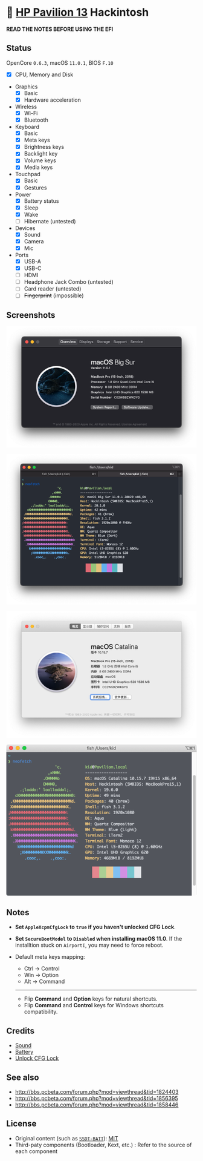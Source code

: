 # 🍎 [HP Pavilion 13](https://support.hp.com/us-en/document/c06145752) Hackintosh

**READ THE NOTES BEFORE USING THE EFI**

## Status

OpenCore `0.6.3`, macOS `11.0.1`, BIOS `F.10`

- [x]  CPU, Memory and Disk
- Graphics
    - [x]  Basic
    - [x]  Hardware acceleration
- Wireless
    - [x]  Wi-Fi
    - [x]  Bluetooth
- Keyboard
    - [x]  Basic
    - [x]  Meta keys
    - [x]  Brightness keys
    - [x]  Backlight key
    - [x]  Volume keys
    - [x]  Media keys
- Touchpad
    - [x]  Basic
    - [x]  Gestures
- Power
    - [x]  Battery status
    - [x]  Sleep
    - [x]  Wake
    - [ ]  Hibernate (untested)
- Devices
    - [x]  Sound
    - [x]  Camera
    - [x]  Mic
- Ports
    - [x]  USB-A
    - [x]  USB-C
    - [ ]  HDMI
    - [ ]  Headphone Jack Combo (untested)
    - [ ]  Card reader (untested)
    - [ ]  ~~Fingerprint~~ (impossible)

## Screenshots

![Screenshot 1 of macOS 11.0](Screenshots/11.0-1.png)

![Screenshot 2 of macOS 11.0](Screenshots/11.0-2.png)

![Screenshot 1 of macOS 10.15](Screenshots/10.15-1.png)

![Screenshot 2 of macOS 10.15](Screenshots/10.15-2.png)

## Notes

- **Set `AppleXcpmCfgLock` to `true` if you haven't unlocked CFG Lock**.
- **Set `SecureBootModel` to `Disabled` when installing macOS 11.0**. If the installtion stuck on `AirportI`, you may need to force reboot.
- Default meta keys mapping:

  - Ctrl → Control
  - Win → Option
  - Alt → Command

  ---

  - Flip **Command** and **Option** keys for natural shortcuts.
  - Flip **Command** and **Control** keys for Windows shortcuts compatibility.

## Credits

- [Sound](https://github.com/insanelydeepak/cloverHDA-for-Mac-OS-Sierra-10.12/issues/27#issuecomment-318953631)
- [Battery](https://github.com/the-eric-kwok/HP-Pavillion-bc015tx-Hackintosh/blob/682a675d778ad03faae3984913871c7b3648410b/SSDT/SSDT-BatteryFix-bc015tx.dsl)
- [Unlock CFG Lock](https://zhuanlan.zhihu.com/p/121655468)

## See also

- http://bbs.pcbeta.com/forum.php?mod=viewthread&tid=1824403
- http://bbs.pcbeta.com/forum.php?mod=viewthread&tid=1856395
- http://bbs.pcbeta.com/forum.php?mod=viewthread&tid=1858446

## License

- Original content (such as [`SSDT-BATT`](Source/SSDT-BATT.dsl)): [MIT](https://opensource.org/licenses/MIT)
- Third-paty components (Bootloader, Kext, etc.) : Refer to the source of each component
